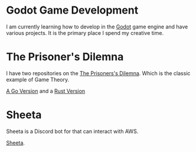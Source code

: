 # Godot Game Development
I am currently learning how to develop in the [Godot](https://godotengine.org/) game engine and have various projects. It is the primary place I spend my creative time. 

# The Prisoner's Dilemna
I have two repositories on the [The Prisoners's Dilemna](https://en.wikipedia.org/wiki/Prisoner%27s_dilemma). Which is the classic example of Game Theory.

[A Go Version](https://github.com/iancullinane/prisoner)
and a [Rust Version](https://github.com/iancullinane/prisoner-rust)

# Sheeta
Sheeta is a Discord bot for that can interact with AWS.

[Sheeta](https://github.com/iancullinane/sheeta).
